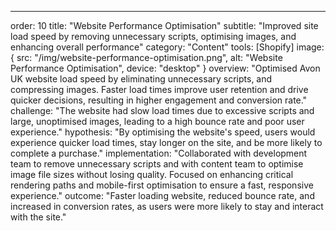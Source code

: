---
order: 10
title: "Website Performance Optimisation"
subtitle: "Improved site load speed by removing unnecessary scripts, optimising images, and enhancing overall performance"
category: "Content"
tools: [Shopify]
image: {
    src: "/img/website-performance-optimisation.png",
    alt: "Website Performance Optimisation",
    device: "desktop"
}
overview: "Optimised Avon UK website load speed by eliminating unnecessary scripts, and compressing images. Faster load times improve user retention and drive quicker decisions, resulting in higher engagement and conversion rate."
challenge: "The website had slow load times due to excessive scripts and large, unoptimised images, leading to a high bounce rate and poor user experience."
hypothesis: "By optimising the website's speed, users would experience quicker load times, stay longer on the site, and be more likely to complete a purchase."
implementation: "Collaborated with development team to remove unnecessary scripts and with content team to optimise image file sizes without losing quality. Focused on enhancing critical rendering paths and mobile-first optimisation to ensure a fast, responsive experience."
outcome: "Faster loading website, reduced bounce rate, and increased in conversion rates, as users were more likely to stay and interact with the site."